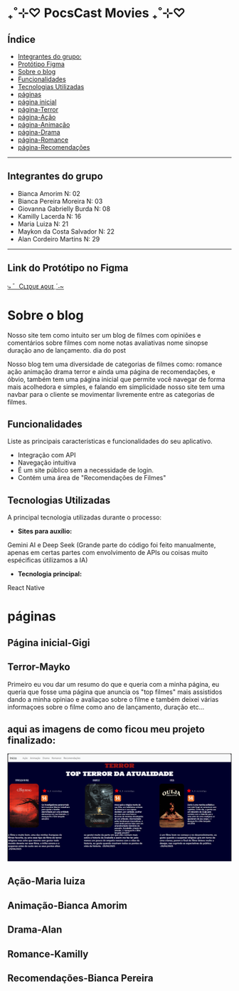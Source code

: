 #  ₊˚⊹♡ PocsCast Movies ₊˚⊹♡
## Índice
 



- [Integrantes do grupo:](#integrantes-do-grupo)
- [Protótipo Figma](#link-do-protótipo-no-figma)
- [Sobre o blog](#sobre-o-blog)
- [Funcionalidades](#funcionalidades)
- [Tecnologias Utilizadas](#tecnologias-utilizadas)
- [páginas](#páginas)
- [página inicial](#página-inicial-gigi)
- [página-Terror](#terror-mayko)
- [página-Ação](#ação-maria-luiza)
- [página-Animação](#animação-bianca-amorim)
- [página-Drama](#drama-alan)
- [página-Romance](#romance-kamilly)
- [página-Recomendações](#recomendações-bianca-pereira)



---
## Integrantes do grupo

* Bianca Amorim N: 02
* Bianca Pereira Moreira N: 03
* Giovanna Gabrielly Burda N: 08
* Kamilly Lacerda N: 16
* Maria Luiza N: 21
* Maykon da Costa Salvador N: 22
* Alan Cordeiro Martins N: 29    

---

## Link do Protótipo no Figma 
[⤷ ゛Cʟɪǫᴜᴇ ᴀǫᴜɪˎˊ˗~](https://www.figma.com/design/tRbJEQ7SvRJcazsnI3eTdk/mobile?node-id=0-1&p=f&t=W1xWM0LvMVcoPL9y-0)

# Sobre o blog
Nosso site tem como intuito ser um blog de filmes com opiniões e comentários sobre filmes com
 nome
 notas avaliativas
 nome
 sinopse
 duração
 ano de lançamento. 
dia do post 

Nosso blog tem uma diversidade de categorias de filmes como:
romance 
ação
animação
drama
terror
e ainda uma página de recomendações, e óbvio, também tem uma página inicial que permite você navegar de forma mais acolhedora e simples, e falando em simplicidade nosso site tem uma navbar para o cliente se movimentar livremente entre as categorias de filmes.

## Funcionalidades

Liste as principais características e funcionalidades do seu aplicativo.

* Integração com API 
* Navegação intuitiva 
* É um site público sem a necessidade de login.
* Contém uma área de "Recomendações de Filmes"


## Tecnologias Utilizadas 

 A principal tecnologia utilizadas durante o processo:

* **Sites para auxílio:** 
 
Gemini  AI e 
 Deep Seek
(Grande parte do código foi feito manualmente, apenas em certas partes com envolvimento de APIs ou coisas muito espécificas útilizamos a IA)
* **Tecnologia principal:** 

React Native
# páginas

## Página inicial-Gigi

## Terror-Mayko
Primeiro eu vou dar um resumo do que e queria com a minha página, eu queria que fosse uma página que anuncia os "top filmes" mais assistidos dando a minha opiniao e avaliaçao sobre o filme e também deixei várias informaçoes sobre o filme como ano de lançamento, duração etc...
## aqui as imagens de como ficou meu projeto finalizado:
![Print da Tela Inicial ](./pages/mayko's%20page/assets-mayko/ppppppp.png)

## Ação-Maria luiza
 
 ## Animação-Bianca Amorim

 ## Drama-Alan

 ## Romance-Kamilly

## Recomendações-Bianca Pereira









